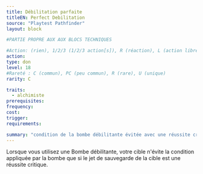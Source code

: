 ```yaml
---
title: Débilitation parfaite
titleEN: Perfect Debilitation
source: "Playtest Pathfinder"
layout: block

#PARTIE PROPRE AUX AUX BLOCS TECHNIQUES

#Action: (rien), 1/2/3 (1/2/3 action[s]), R (réaction), L (action libre)
action: 
type: don
level: 18
#Rareté : C (commun), PC (peu commun), R (rare), U (unique)
rarity: C

traits:
  - alchimiste
prerequisites: 
frequency: 
cost:
trigger: 
requirements:

summary: "condition de la bombe débilitante évitée avec une réussite critique"
---
```


Lorsque vous utilisez une Bombe débilitante, votre cible n'évite la condition appliquée par la bombe que si le jet de sauvegarde de la cible est une réussite critique.
